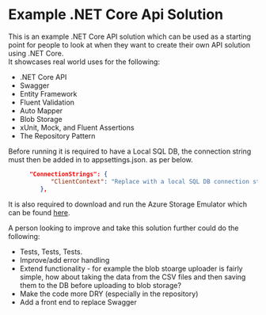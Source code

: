 # Example .NET Core Api Solution
This is an example .NET Core API solution which can be used as a starting point for people to look at when they want to create their own API solution using .NET Core.  
It showcases real world uses for the following:
* .NET Core API
* Swagger
* Entity Framework
* Fluent Validation
* Auto Mapper
* Blob Storage
* xUnit, Mock, and Fluent Assertions
* The Repository Pattern

Before running it is required to have a Local SQL DB, the connection string must then be added in to appsettings.json. as per below.
```json
	  "ConnectionStrings": {
            "ClientContext": "Replace with a local SQL DB connection string"
         },
```
It is also required to download and run the Azure Storage Emulator which can be found [here](https://docs.microsoft.com/en-us/azure/storage/common/storage-use-emulator).  

A person looking to improve and take this solution further could do the following:
* Tests, Tests, Tests.
* Improve/add error handling
* Extend functionality - for example the blob stoarge uploader is fairly simple, how about taking the data from the CSV files and then saving them to the DB before uploading to blob storage?
* Make the code more DRY (especially in the repository)
* Add a front end to replace Swagger
